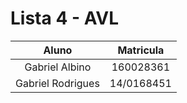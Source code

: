 # Lista 4 - AVL

|Aluno|Matricula|
|:-:|:-:|
|Gabriel Albino|160028361|
|Gabriel Rodrigues|14/0168451|